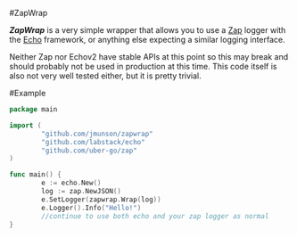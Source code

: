 #ZapWrap

***ZapWrap*** is a very simple wrapper that allows you to use a [Zap](http://github.com/uber-go/zap) logger with the [Echo](https://github.com/labstack/echo) framework, or anything else expecting a similar logging interface.



Neither Zap nor Echov2 have stable APIs at this point so this may break and should probably not be used in production at this time. This code itself is also not very well tested either, but it is pretty trivial.



#Example


```go
package main

import (
        "github.com/jmunson/zapwrap"
        "github.com/labstack/echo"
        "github.com/uber-go/zap"
)

func main() {
        e := echo.New()
        log := zap.NewJSON()
        e.SetLogger(zapwrap.Wrap(log))
        e.Logger().Info("Hello!")
        //continue to use both echo and your zap logger as normal
}

```
